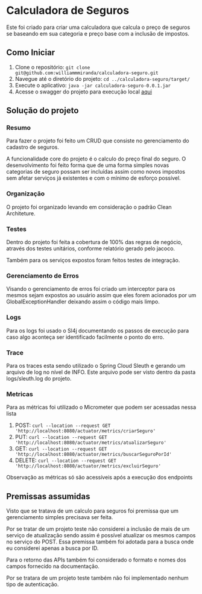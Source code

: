 # Calculadora de Seguros

Este foi criado para criar uma calculadora que calcula o preço de seguros se baseando em sua categoria e preço base com a inclusão de impostos.

## Como Iniciar

1. Clone o repositório: `git clone git@github.com:williammmiranda/calculadora-seguro.git`
2. Navegue até o diretório do projeto: `cd ../calculadora-seguro/target/`
3. Execute o aplicativo: `java -jar calculadora-seguro-0.0.1.jar`
4. Acesse o swagger do projeto para execução local [aqui](http://localhost:8080/swagger-ui/)

## Solução do projeto

### Resumo

Para fazer o projeto foi feito um CRUD que consiste no gerenciamento do cadastro de seguros. 

A funcionalidade core do projeto é o calculo do preço final do seguro. O desenvolvimento foi feito forma que de uma forma simples novas categorias de seguro possam ser incluídas assim como novos impostos sem afetar serviços já existentes e com o mínimo de esforço possível.

### Organização

O projeto foi organizado levando em consideração o padrão Clean Architeture. 

### Testes

Dentro do projeto foi feita a cobertura de 100% das regras de negócio, através dos testes unitários, conforme relatório gerado pelo jacoco.

Também para os serviços expostos foram feitos testes de integração.

### Gerenciamento de Erros

Visando o gerenciamento de erros foi criado um interceptor para os mesmos sejam expostos ao usuário assim que eles forem acionados por um GlobalExceptionHandler deixando assim o código mais limpo.

### Logs

Para os logs foi usado o Sl4j documentando os passos de execução para caso algo aconteça ser identificado facilmente o ponto do erro.

### Trace

Para os traces esta sendo utilizado o Spring Cloud Sleuth e gerando um arquivo de log no nível de INFO. Este arquivo pode ser visto dentro da pasta logs/sleuth.log do projeto.

### Metricas

Para as métricas foi utilizado o Micrometer que podem ser acessadas nessa lista
1. POST: `curl --location --request GET 'http://localhost:8080/actuator/metrics/criarSeguro'`
2. PUT: `curl --location --request GET 'http://localhost:8080/actuator/metrics/atualizarSeguro'`
3. GET: `curl --location --request GET 'http://localhost:8080/actuator/metrics/buscarSeguroPorId'`
4. DELETE: `curl --location --request GET 'http://localhost:8080/actuator/metrics/excluirSeguro'`

Observação as métricas só são acessíveis após a execução dos endpoints

## Premissas assumidas

Visto que se tratava de um calculo para seguros foi premissa que um gerenciamento simples precisava ser feita.

Por se tratar de um projeto teste não considerei a inclusão de mais de um serviço de atualização sendo assim é possível atualizar os mesmos campos no serviço do POST. Essa premissa também foi adotada para a busca onde eu considerei apenas a busca por ID.

Para o retorno das APIs também foi considerado o formato e nomes dos campos fornecido na documentação.

Por se tratara de um projeto teste também não foi implementado nenhum tipo de autenticação.
